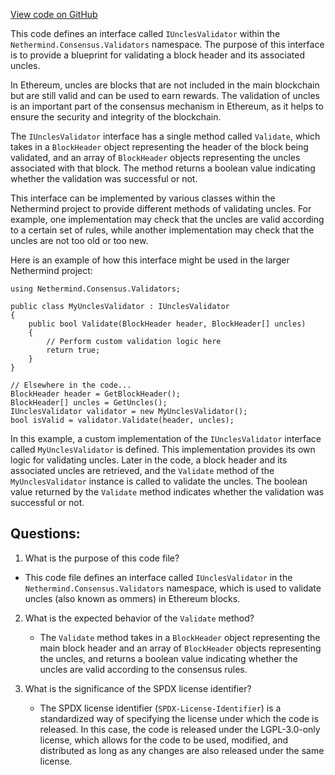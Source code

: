 [View code on GitHub](https://github.com/NethermindEth/nethermind/src/Nethermind/Nethermind.Consensus/Validators/IUnclesValidator.cs)

This code defines an interface called `IUnclesValidator` within the `Nethermind.Consensus.Validators` namespace. The purpose of this interface is to provide a blueprint for validating a block header and its associated uncles. 

In Ethereum, uncles are blocks that are not included in the main blockchain but are still valid and can be used to earn rewards. The validation of uncles is an important part of the consensus mechanism in Ethereum, as it helps to ensure the security and integrity of the blockchain.

The `IUnclesValidator` interface has a single method called `Validate`, which takes in a `BlockHeader` object representing the header of the block being validated, and an array of `BlockHeader` objects representing the uncles associated with that block. The method returns a boolean value indicating whether the validation was successful or not.

This interface can be implemented by various classes within the Nethermind project to provide different methods of validating uncles. For example, one implementation may check that the uncles are valid according to a certain set of rules, while another implementation may check that the uncles are not too old or too new.

Here is an example of how this interface might be used in the larger Nethermind project:

```
using Nethermind.Consensus.Validators;

public class MyUnclesValidator : IUnclesValidator
{
    public bool Validate(BlockHeader header, BlockHeader[] uncles)
    {
        // Perform custom validation logic here
        return true;
    }
}

// Elsewhere in the code...
BlockHeader header = GetBlockHeader();
BlockHeader[] uncles = GetUncles();
IUnclesValidator validator = new MyUnclesValidator();
bool isValid = validator.Validate(header, uncles);
```

In this example, a custom implementation of the `IUnclesValidator` interface called `MyUnclesValidator` is defined. This implementation provides its own logic for validating uncles. Later in the code, a block header and its associated uncles are retrieved, and the `Validate` method of the `MyUnclesValidator` instance is called to validate the uncles. The boolean value returned by the `Validate` method indicates whether the validation was successful or not.
## Questions: 
 1. What is the purpose of this code file?
   - This code file defines an interface called `IUnclesValidator` in the `Nethermind.Consensus.Validators` namespace, which is used to validate uncles (also known as ommers) in Ethereum blocks.

2. What is the expected behavior of the `Validate` method?
   - The `Validate` method takes in a `BlockHeader` object representing the main block header and an array of `BlockHeader` objects representing the uncles, and returns a boolean value indicating whether the uncles are valid according to the consensus rules.

3. What is the significance of the SPDX license identifier?
   - The SPDX license identifier (`SPDX-License-Identifier`) is a standardized way of specifying the license under which the code is released. In this case, the code is released under the LGPL-3.0-only license, which allows for the code to be used, modified, and distributed as long as any changes are also released under the same license.